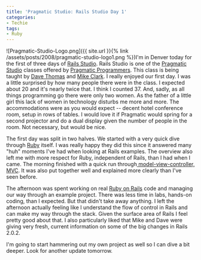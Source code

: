 ```yaml
---
title: 'Pragmatic Studio: Rails Studio Day 1'
categories:
- Techie
tags:
- Ruby
---
```


![Pragmatic-Studio-Logo.png]({{ site.url }}{% link /assets/posts/2008/pragmatic-studio-logo1.png %})I'm in Denver today for the first of three days of [Rails Studio](http://pragmaticstudio.com/rails/). Rails Studio is one of the [Pragmatic Studio](http://pragmaticstudio.com/) classes offered by [Pragmatic Programmers](http://www.pragprog.com/). This class is being taught by [Dave Thomas](http://pragdave.pragprog.com/) and [Mike Clark](http://www.clarkware.com/). I really enjoyed our first day.
I was a little surprised by how many people there were in the class. I expected about 20 and it's nearly twice that. I think I counted 37. And, sadly, as all things programming go there were only two women. As the father of a little girl this lack of women in technology disturbs me more and more. The accommodations were as you would expect -- decent hotel conference room, setup in rows of tables. I would love it if Pragmatic would spring for a second projector and do a dual display given the number of people in the room. Not necessary, but would be nice.

The first day was split in two halves. We started with a very quick dive through [Ruby](http://www.ruby-lang.org/) itself. I was really happy they did this since it answered many "huh" moments I've had when looking at Rails examples. The overview also left me with more respect for Ruby, independent of Rails, than I had when I came. The morning finished with a quick run through[ model-view-controller, MVC](http://en.wikipedia.org/wiki/Model-view-controller). It was also put together well and explained more clearly than I've seen before.

The afternoon was spent working on real [Ruby on Rails](http://www.rubyonrails.com/) code and managing our way through an example project. There was less time in labs, hands-on coding, than I expected. But that didn't take away anything. I left the afternoon actually feeling like I understand the flow of control in Rails and can make my way through the stack. Given the surface area of Rails I feel pretty good about that. I also particularly liked that Mike and Dave were giving very fresh, current information on some of the big changes in Rails 2.0.2.

I'm going to start hammering out my own project as well so I can dive a bit deeper. Look for another update tomorrow.
